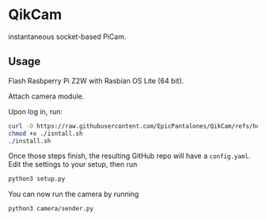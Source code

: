 # QikCam

instantaneous socket-based PiCam.

## Usage

Flash Rasbperry Pi Z2W with Rasbian OS Lite (64 bit).

Attach camera module.

Upon log in, run:

```sh
curl -O https://raw.githubusercontent.com/EpicPantalones/QikCam/refs/heads/main/install.sh
chmod +x ./isntall.sh
./install.sh
```

Once those steps finish, the resulting GitHub repo will have a `config.yaml`. Edit the settings to your setup, then run

```sh
python3 setup.py
```

You can now run the camera by running

```sh
python3 camera/sender.py
```

